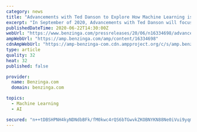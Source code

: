 ```yaml
---
category: news
title: "Advancements with Ted Danson to Explore How Machine Learning is Improving Healthcare"
excerpt: "In September of 2020, Advancements with Ted Danson will focus on recent improvements in healthcare research tools"
publishedDateTime: 2020-06-22T14:30:00Z
webUrl: "https://www.benzinga.com/pressreleases/20/06/n16334698/advancements-with-ted-danson-to-explore-how-machine-learning-is-improving-healthcare"
ampWebUrl: "https://amp.benzinga.com/amp/content/16334698"
cdnAmpWebUrl: "https://amp-benzinga-com.cdn.ampproject.org/c/s/amp.benzinga.com/amp/content/16334698"
type: article
quality: 32
heat: 32
published: false

provider:
  name: Benzinga.com
  domain: benzinga.com

topics:
  - Machine Learning
  - AI

secured: "n++tDBSHPNH4kyNDNdbBFk/fM0kwc4rQS6bTGwvkZKOBNYKN88Ne0iVui9yqmSEy4Joilfm7TjkjvoA1R1OHHutU/Sbr8lPTdi3F530kKbSQ7LXdEYhGa/DXUf7GV3Nalfq2AZ15qGDMGUJmR4vZtrtWStul04Y2p20xu7RGMsrfhyFZei8m1mIrDLIgE+VrIjphMgYXc4NlysvRGXp4iMEo6c5R3hizFQHA1YN2/HjFfSCkXMGRPTKTcb8nYoNKDp9WxMeoFyHj/+PqG5H+2qyfivQ4X4fzkMvdUd/of2Ur2ehEwD1mjtZQtPxHIAdqOYB3vNdIY5bkSW8QxRZ2tQ==;+NSajTPqcE4VlkdrQcZ+NQ=="
---
```


